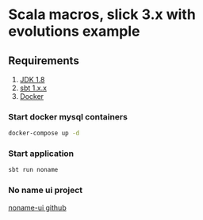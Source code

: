 # Scala macros, slick 3.x with evolutions example

## Requirements

1. [JDK 1.8](http://www.oracle.com/technetwork/java/javase/downloads/jdk8-downloads-2133151.html)
2. [sbt 1.x.x](https://www.scala-sbt.org/) 
3. [Docker](https://www.docker.com/products/overview)

### Start docker mysql containers

```sh
docker-compose up -d
```

### Start application

```sh
sbt run noname
```

### No name ui project
[noname-ui github](https://github.com/igorzg/noname-ui)